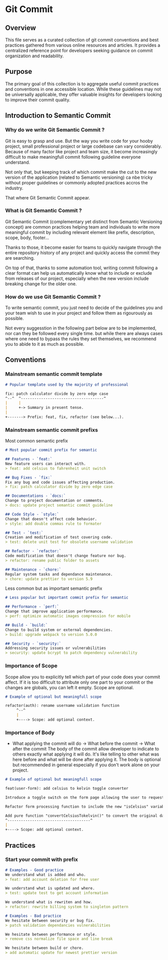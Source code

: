 # Git Commit

## Overview

This file serves as a curated collection of git commit conventions and best practices gathered from various online resources and articles. It provides a centralized reference point for developers seeking guidance on commit organization and readability.

## Purpose

The primary goal of this collection is to aggregate useful commit practices and conventions in one accessible location. While these guidelines may not be universally applicable, they offer valuable insights for developers looking to improve their commit quality.

## Introduction to Semantic Commit

<!-- TODO: Make this section more formal and professional in tone -->
<!-- IDEA: It might be possible to make it tool agnostic but would need to rewrite things other than for git and for the majority of versioning tools. -->

### Why do we write Git Semantic Commit ?

Git is easy to grasp and use. But the way you write code for your hooby project, small professional project or large codebase can vary considerably. Because of many factor like project and team size, it become increasingly difficult to make meaningfull commit following guideline everyone understand. 

Not only that, but keeping track of which commit make the cut to the new version of the application (related to Semantic versioning) ca nbe tricky without proper guidelines or commonly adopted practices accros the industry.

That where Git Semantic Commit appear.

### What is Git Semantic Commit ?

Git Semantic Commit (complementary yet distinct from Semantic Versioning concept) are common practices helping team and individuals to write more meaningful commit by including relevant element like prefix, description, scope, body, footer... 

Thanks to those, it become easier for teams to quickly navigate through the entire repository history of any project and quickly access the commit they are searching.

On top of that, thanks to some automation tool, writing commit following a clear format can help us automatically know what to include or exclude from releases of our project, especially when the new version include breaking change for the older one.

### How do we use Git Semantic Commit ?

To write semantic commit, you just need to decide of the guidelines you and your team wish to use in your project and follow them as rigourously as possible.

Not every suggesstion in the following part below are to be implemented, nor can they be followed every single time. but while there are always cases where one need to bypass the rules they set themselves, we recommend you to abide to it as much as possible.

## Conventions 

### Mainstream semantic commit template

```md
# Popular template used by the majority of professional

fix: patch calculator divide by zero edge case
^--^  ^-------------------------------------^
|     |
|     +-> Summary in present tense.
|
+-------> Prefix: feat, fix, refactor (see below...).
```


### Mainstream semantic commit prefixs

<!-- TODO: Refine explanation to be more formal, detailed and professional -->
Most common semantic prefix

```md
# Most popular commit prefix for semantic

## Features - `feat:`
New feature users can interact with.
> feat: add celsius to fahrenheit unit switch

## Bug Fixes - `fix:`
Fix any bug and code issues affecting production.
> fix: patch calculator divide by zero edge case

## Documentations - `docs:`
Change to project documentation or comments.
> docs: update project semantic commit guideline

## Code Style - `style:`
Change that doesn't affect code behavior.
> style: add double commas rule to formater

## Test - `test:`
Creation and modification of test covering code.
> test: delete unit test for obsolete username validation

## Refactor - `refactor:`
Code modification that doesn't change feature nor bug.
> refactor: rename public folder to assets

## Maintenance - `chore:`
Regular system tasks and dependance maintenance.
> chore: update prettier to version 5.9
```

<!-- TODO: Refine explanation to be more formal, detailed and professional -->
Less common but as important semantic prefix

```md
# Less popular but important commit prefix for semantic

## Performance - `perf:`
Change that improve application performance.
> perf: optimize automatic images compression for mobile

## Build - `build:`
Change to build system or external dependencies.
> build: upgrade webpack to version 5.0.0

## Security - `security:`
Addressing security issues or vulnerabilities
> security: update bcrypt to patch dependency vulnerability
```

### Importance of Scope
<!-- TODO: Refine explanation to be more formal, detailed and professional -->
Scope allow you to explicitly tell which part of your code does your commit affect. 
If it is too difficult to attribute only one part to your commit or the changes are globals, you can left it empty.
Scope are optional.

```md
# Example of optional but meaningfull scope

refactor(auth): rename username validation function
     ^--^  
     |
     +----> Scope: add optional context.
```

### Importance of Body
<!-- TODO: Refine explanation to be more formal, detailed and professional -->
- What applying the commit will do
-> What before the commit
-> What after the commit
The body of the commit allow developer to indicate to others exactly what applying it will do. It's like telling to other what was here before and what will be done after applying it. The body is optional but recommended in general especially if you don't work alone on your project.

```md
# Example of optional but meaningfull scope

feat(user-form): add celsius to kelvin toggle converter

Introduce a toggle switch on the form page allowing the user to request data etheir as kelven or celsius unit.

Refactor form processing function to include the new "isCelsius" variable.

Add pure function "convertCelsiusTokelvin()" to convert the original data to kelvin unit.
^-------------------------------------^  
|
+----> Scope: add optional context.
```

## Practices

### Start your commit with prefix

```md
# Examples - Good practice
We understand what is added and who.
> feat: add account deletion for free user

We understand what is updated and where.
> test: update test to get account information

We understand what is rewriten and how.
> refactor: rewrite billing system to singleton pattern

# Examples - Bad practice
We hesitate between security or bug fix.
> patch validation dependancies vulnerabilities

We hesitate between performance or style.
> remove css normalize file space and line break  

We hesitate between build or chore.
> add automatic update for newest prettier version
```

